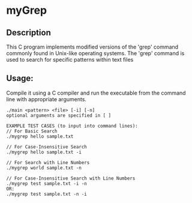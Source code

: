 # myGrep
## Description
This C program implements modified versions of the 'grep' command commonly found in Unix-like operating systems. The 'grep' command is used to search for specific patterns within text files
## Usage:
Compile it using a C compiler and run the executable from the command line with appropriate arguments.
```
./main <pattern> <file> [-i] [-n]
optional arguments are specified in [ ]

EXAMPLE TEST CASES (to input into command lines):
// For Basic Search
./mygrep hello sample.txt

// For Case-Insensitive Search
./mygrep hello sample.txt -i

// For Search with Line Numbers
./mygrep world sample.txt -n

// For Case-Insensitive Search with Line Numbers
./mygrep test sample.txt -i -n
OR:
./mygrep test sample.txt -n -i
```
